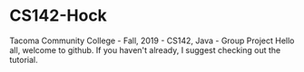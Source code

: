 # CS142-Hock
Tacoma Community College - Fall, 2019 - CS142, Java - Group Project
Hello all, welcome to github. 
If you haven't already, I suggest checking out the tutorial.
